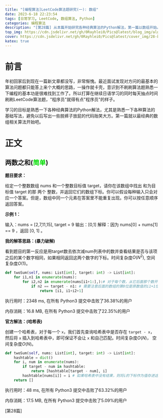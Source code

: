 ```yaml
---
title: "[编程算法]LeetCode算法题研究(一): 数组"
date: 2023-6-18 22:23:54
tags: [日常学习, LeetCode, 数组算法, Python]
categories: 编程算法
description: "[第28篇] 从本篇开始研究各种经典算法的Python解法，第一篇以数组开始。"
top_img: https://cdn.jsdelivr.net/gh/0Rayhlei0/Pics@latest/blog_img/algorithm.jpg
cover: https://cdn.jsdelivr.net/gh/0Rayhlei0/Pics@latest/cover_img/28-Leetcode_algorithm_arrays.jpg
katex: true
---
```


# 前言

年初回家后到现在一篇新文章都没写，非常惭愧。最近面试发现对方问的最基本的算法问题都只能答上来个大概的思路，一操作就卡壳，意识到不刷刷算法题熟悉一下编程的基本功是很难找到工作了。所以打算在继续日语学习的同时每天抽点时间刷刷LeetCode算法题，"程序员"就得有点"程序员"的样子。

学习的目标是熟悉一下各种经典算法的Python解法，尤其是熟悉一下各种算法的基础写法，避免以后写出一些脱裤子放屁的代码贻笑大方。第一篇就以最经典的数组相关算法开始吧。

# 正文

## 两数之和(<font color="#00dd00">简单</font>)

**题目要求：**

给定一个整数数组 nums 和一个整数目标值 target，请你在该数组中找出 和为目标值 target  的那 两个 整数，并返回它们的数组下标。你可以假设每种输入只会对应一个答案。但是，数组中同一个元素在答案里不能重复出现。你可以按任意顺序返回答案。

**示例 1：**

输入：nums = [2,7,11,15], target = 9
输出：[0,1]
解释：因为 nums[0] + nums[1] == 9 ，返回 [0, 1] 。

**我的解答思路：(暴力破解)**

看到题目的第一反应是用target数去依次减num列表中的数并查看结果是否与该项之后的某个数字相同，如果相同返回这两个数字的下标。时间复杂度$O(N^2)$, 空间复杂度$O(1)$。

```python
def twoSum(self, nums: List[int], target: int) -> List[int]:
    for i1,n1 in enumerate(nums):
        for i2,n2 in enumerate(nums[i1+1:],):# 对于每个数，从它后面那个数开始遍历剩下的数
            if n2 == target - n1: # 需要注意后面的数组的第0位是原数值的i1+1位，因此要加回
                return [i1, i1+i2+1]
```

执行用时：2348 ms, 在所有 Python3 提交中击败了36.38%的用户

内存消耗：16.8 MB, 在所有 Python3 提交中击败了22.35%的用户

**官方解法：(哈希表)**

创建一个哈希表，对于每一个 `x`，我们首先查询哈希表中是否存在 `target - x`，然后将 `x` 插入到哈希表中，即可保证不会让 `x` 和自己匹配。时间复杂度$O(N)$， 空间复杂度$O(N)$。

```python
def twoSum(self, nums: List[int], target: int) -> List[int]:
    hashtable = dict()
    for i, num in enumerate(nums):
        if target - num in hashtable:
            return [hashtable[target - num], i]
        hashtable[nums[i]] = i # 如果哈希表中没有结果，则将i的下标作为值存进这个键中
    return []
```

执行用时：48 ms, 在所有 Python3 提交中击败了63.32%的用户

内存消耗：17.5 MB, 在所有 Python3 提交中击败了5.09%的用户

[第28篇]

